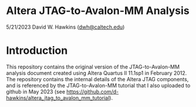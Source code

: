 # Altera JTAG-to-Avalon-MM Analysis

5/21/2023 David W. Hawkins (dwh@caltech.edu)

# Introduction

This repository contains the original version of the JTAG-to-Avalon-MM analysis document created using Altera Quartus II 11.1sp1 in February 2012. The repository contains the internal details of the Altera JTAG components, and is referenced by the JTAG-to-Avalon-MM tutorial that I also uploaded to github in May 2023 (see https://github.com/d-hawkins/altera_jtag_to_avalon_mm_tutorial).

